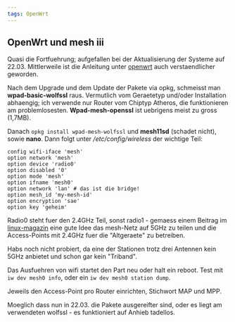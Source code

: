 ```yaml
---
tags: OpenWrt
---
```

## OpenWrt und mesh iii
Quasi die Fortfuehrung; aufgefallen bei der Aktualisierung der Systeme auf 22.03. Mittlerweile ist die Anleitung unter [openwrt](https://openwrt.org/docs/guide-user/network/wifi/mesh/80211s) auch verstaendlicher geworden.

Nach dem Upgrade und dem Update der Pakete via opkg, schmeisst man **wpad-basic-wolfssl** raus. Vermutlich vom Geraetetyp und/oder Installation abhaengig; ich verwende nur Router vom Chiptyp Atheros, die funktionieren am problemlosesten. **Wpad-mesh-openssl** ist uebrigens meist zu gross (1,7MB).

Danach `opkg install wpad-mesh-wolfssl` und **mesh11sd** (schadet nicht), sowie **nano**. Dann folgt unter */etc/config/wireless* der wichtige Teil:
```
config wifi-iface 'mesh'
option network 'mesh'
option device 'radio0'
option disabled '0'
option mode 'mesh'
option ifname 'mesh0'
option network 'lan' # das ist die bridge!
option mesh_id 'my-mesh-id'
option encryption 'sae'
option key 'geheim'
```
Radio0 steht fuer den 2.4GHz Teil, sonst radio1 - gemaess einem Beitrag im [linux-magazin](https://www.linux-magazin.de/ausgaben/2022/02/wlan-mesh-teil-1/) eine gute Idee das mesh-Netz auf 5GHz zu teilen und die Access-Points mit 2.4GHz fuer die "Altgeraete" zu betreiben.

Habs noch nicht probiert, da eine der Stationen trotz drei Antennen kein 5GHz anbietet und schon gar kein "Triband".

Das Ausfuehren von wifi startet den Part neu oder halt ein reboot. Test mit `iw dev mesh0 info`, oder ein `iw dev mesh0 station dump`.

Jeweils den Access-Point pro Router einrichten, Stichwort MAP und MPP.

Moeglich dass nun in 22.03. die Pakete ausgereifter sind, oder es liegt am verwendeten wolfssl - es funktioniert auf Anhieb tadellos.
